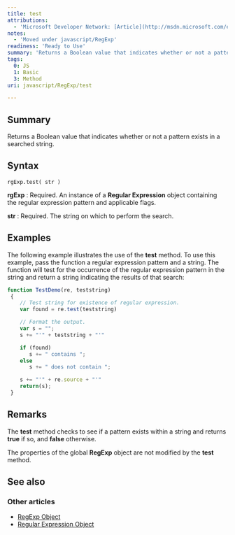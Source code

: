 ```yaml
---
title: test
attributions:
  - 'Microsoft Developer Network: [Article](http://msdn.microsoft.com/en-us/library/ie/a55e5s6b(v=vs.94).aspx)'
notes:
  - 'Moved under javascript/RegExp'
readiness: 'Ready to Use'
summary: 'Returns a Boolean value that indicates whether or not a pattern exists in a searched string.'
tags:
  0: JS
  1: Basic
  3: Method
uri: javascript/RegExp/test

---
```

## Summary

Returns a Boolean value that indicates whether or not a pattern exists in a searched string.

## Syntax

    rgExp.test( str )

**rgExp**
:   Required. An instance of a **Regular Expression** object containing the regular expression pattern and applicable flags.

**str**
:   Required. The string on which to perform the search.

## Examples

The following example illustrates the use of the **test** method. To use this example, pass the function a regular expression pattern and a string. The function will test for the occurrence of the regular expression pattern in the string and return a string indicating the results of that search:

``` js
function TestDemo(re, teststring)
 {
    // Test string for existence of regular expression.
    var found = re.test(teststring)

    // Format the output.
    var s = "";
    s += "'" + teststring + "'"

    if (found)
       s += " contains ";
    else
       s += " does not contain ";

    s += "'" + re.source + "'"
    return(s);
 }
```

## Remarks

The **test** method checks to see if a pattern exists within a string and returns **true** if so, and **false** otherwise.

The properties of the global **RegExp** object are not modified by the **test** method.

## See also

### Other articles

-   [RegExp Object](/javascript/RegExp)
-   [Regular Expression Object](/javascript/regular_expression)


